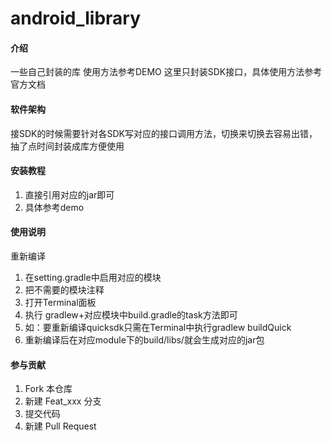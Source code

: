 # android_library

#### 介绍
一些自己封装的库
使用方法参考DEMO
这里只封装SDK接口，具体使用方法参考官方文档

#### 软件架构
接SDK的时候需要针对各SDK写对应的接口调用方法，切换来切换去容易出错，抽了点时间封装成库方便使用


#### 安装教程

1.  直接引用对应的jar即可
2.  具体参考demo

#### 使用说明
重新编译
1.  在setting.gradle中启用对应的模块
2.  把不需要的模块注释
3.  打开Terminal面板
4.  执行 gradlew+对应模块中build.gradle的task方法即可
5.  如：要重新编译quicksdk只需在Terminal中执行gradlew buildQuick
6.  重新编译后在对应module下的build/libs/就会生成对应的jar包

#### 参与贡献

1.  Fork 本仓库
2.  新建 Feat_xxx 分支
3.  提交代码
4.  新建 Pull Request

